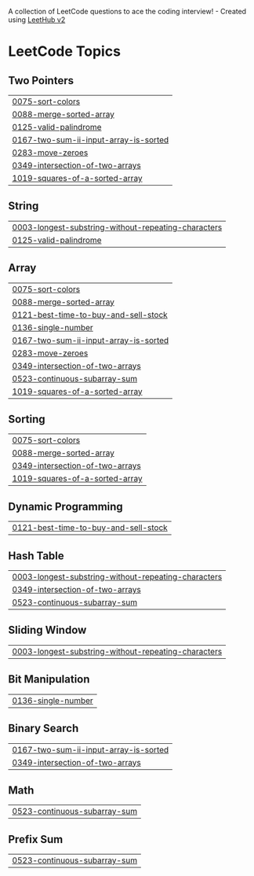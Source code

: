 A collection of LeetCode questions to ace the coding interview! - Created using [LeetHub v2](https://github.com/arunbhardwaj/LeetHub-2.0)
<!---LeetCode Topics Start-->
# LeetCode Topics
## Two Pointers
|  |
| ------- |
| [0075-sort-colors](https://github.com/selam1630/leetcode/tree/master/0075-sort-colors) |
| [0088-merge-sorted-array](https://github.com/selam1630/leetcode/tree/master/0088-merge-sorted-array) |
| [0125-valid-palindrome](https://github.com/selam1630/leetcode/tree/master/0125-valid-palindrome) |
| [0167-two-sum-ii-input-array-is-sorted](https://github.com/selam1630/leetcode/tree/master/0167-two-sum-ii-input-array-is-sorted) |
| [0283-move-zeroes](https://github.com/selam1630/leetcode/tree/master/0283-move-zeroes) |
| [0349-intersection-of-two-arrays](https://github.com/selam1630/leetcode/tree/master/0349-intersection-of-two-arrays) |
| [1019-squares-of-a-sorted-array](https://github.com/selam1630/leetcode/tree/master/1019-squares-of-a-sorted-array) |
## String
|  |
| ------- |
| [0003-longest-substring-without-repeating-characters](https://github.com/selam1630/leetcode/tree/master/0003-longest-substring-without-repeating-characters) |
| [0125-valid-palindrome](https://github.com/selam1630/leetcode/tree/master/0125-valid-palindrome) |
## Array
|  |
| ------- |
| [0075-sort-colors](https://github.com/selam1630/leetcode/tree/master/0075-sort-colors) |
| [0088-merge-sorted-array](https://github.com/selam1630/leetcode/tree/master/0088-merge-sorted-array) |
| [0121-best-time-to-buy-and-sell-stock](https://github.com/selam1630/leetcode/tree/master/0121-best-time-to-buy-and-sell-stock) |
| [0136-single-number](https://github.com/selam1630/leetcode/tree/master/0136-single-number) |
| [0167-two-sum-ii-input-array-is-sorted](https://github.com/selam1630/leetcode/tree/master/0167-two-sum-ii-input-array-is-sorted) |
| [0283-move-zeroes](https://github.com/selam1630/leetcode/tree/master/0283-move-zeroes) |
| [0349-intersection-of-two-arrays](https://github.com/selam1630/leetcode/tree/master/0349-intersection-of-two-arrays) |
| [0523-continuous-subarray-sum](https://github.com/selam1630/leetcode/tree/master/0523-continuous-subarray-sum) |
| [1019-squares-of-a-sorted-array](https://github.com/selam1630/leetcode/tree/master/1019-squares-of-a-sorted-array) |
## Sorting
|  |
| ------- |
| [0075-sort-colors](https://github.com/selam1630/leetcode/tree/master/0075-sort-colors) |
| [0088-merge-sorted-array](https://github.com/selam1630/leetcode/tree/master/0088-merge-sorted-array) |
| [0349-intersection-of-two-arrays](https://github.com/selam1630/leetcode/tree/master/0349-intersection-of-two-arrays) |
| [1019-squares-of-a-sorted-array](https://github.com/selam1630/leetcode/tree/master/1019-squares-of-a-sorted-array) |
## Dynamic Programming
|  |
| ------- |
| [0121-best-time-to-buy-and-sell-stock](https://github.com/selam1630/leetcode/tree/master/0121-best-time-to-buy-and-sell-stock) |
## Hash Table
|  |
| ------- |
| [0003-longest-substring-without-repeating-characters](https://github.com/selam1630/leetcode/tree/master/0003-longest-substring-without-repeating-characters) |
| [0349-intersection-of-two-arrays](https://github.com/selam1630/leetcode/tree/master/0349-intersection-of-two-arrays) |
| [0523-continuous-subarray-sum](https://github.com/selam1630/leetcode/tree/master/0523-continuous-subarray-sum) |
## Sliding Window
|  |
| ------- |
| [0003-longest-substring-without-repeating-characters](https://github.com/selam1630/leetcode/tree/master/0003-longest-substring-without-repeating-characters) |
## Bit Manipulation
|  |
| ------- |
| [0136-single-number](https://github.com/selam1630/leetcode/tree/master/0136-single-number) |
## Binary Search
|  |
| ------- |
| [0167-two-sum-ii-input-array-is-sorted](https://github.com/selam1630/leetcode/tree/master/0167-two-sum-ii-input-array-is-sorted) |
| [0349-intersection-of-two-arrays](https://github.com/selam1630/leetcode/tree/master/0349-intersection-of-two-arrays) |
## Math
|  |
| ------- |
| [0523-continuous-subarray-sum](https://github.com/selam1630/leetcode/tree/master/0523-continuous-subarray-sum) |
## Prefix Sum
|  |
| ------- |
| [0523-continuous-subarray-sum](https://github.com/selam1630/leetcode/tree/master/0523-continuous-subarray-sum) |
<!---LeetCode Topics End-->